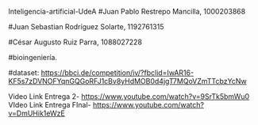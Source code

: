 Inteligencia-artificial-UdeA
#Juan Pablo Restrepo Mancilla, 1000203868

#Juan Sebastian Rodríguez Solarte, 1192761315

#César Augusto Ruiz Parra, 1088027228

#bioingeniería.

#dataset: https://bbci.de/competition/iv/?fbclid=IwAR16-KF5s7zDVNOFYqnGQGoRFJ1cBv8yHdMOB0d4jgT7MQoVZmTTcbzYcNw

Video Link Entrega 2- https://www.youtube.com/watch?v=9SrTk5bmWu0
VIdeo Link Entrega FInal- https://www.youtube.com/watch?v=DmUHik1eWzE
